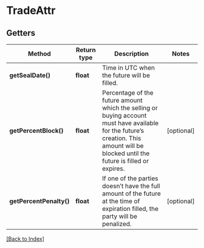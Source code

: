 # TradeAttr

## Getters

Method | Return type | Description | Notes
------------ | ------------- | ------------- | -------------
**getSealDate()** | **float** | Time in UTC when the future will be filled. |
**getPercentBlock()** | **float** | Percentage of the future amount which the selling or buying account must have available for the future’s creation. This amount will be blocked until the future is filled or expires. | [optional]
**getPercentPenalty()** | **float** | If one of the parties doesn’t have the full amount of the future at the time of expiration filled, the party will be penalized. | [optional]

[[Back to Index]](../index.md)
